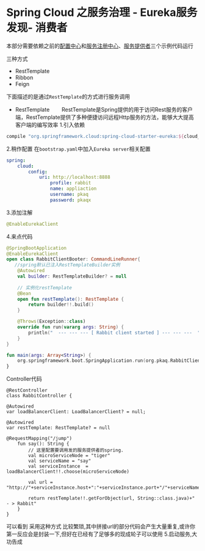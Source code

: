 # Spring Cloud 之服务治理 - Eureka服务发现- 消费者

本部分需要依赖之前的[配置中心](https://github.com/pkaq/springcloud7/tree/master/cloud-config-server)和[服务注册中心](https://github.com/pkaq/springcloud7/tree/master/cloud-eureka-server-simple)、[服务提供者](https://github.com/pkaq/springcloud7/tree/master/cloud-config-client)三个示例代码运行

三种方式
- RestTemplate
- Ribbon
- Feign

下面描述的是通过`RestTemplate`的方式进行服务调用
- RestTemplate
　　RestTemplate是Spring提供的用于访问Rest服务的客户端，RestTemplate提供了多种便捷访问远程Http服务的方法，能够大大提高客户端的编写效率
   1.引入依赖
```groovy
compile "org.springframework.cloud:spring-cloud-starter-eureka:${cloud_config}"
```
   2.稍作配置
    在`bootstrap.yaml`中加入`Eureka server`相关配置
```yaml
spring:
    cloud:
        config:
            uri: http://localhost:8888
                profile: rabbit
                name: appliaction
                username: pkaq
                password: pkaqx
```
   3.添加注解
```java
@EnableEurekaClient
```
   4.来点代码
```kotlin
@SpringBootApplication
@EnableEurekaClient
open class RabbitClientBooter: CommandLineRunner{
   //spring默认已注入RestTemplateBuilder实例
    @Autowired
    val builder: RestTemplateBuilder? = null
    
    // 实例化restTemplate
    @Bean
    open fun restTemplate(): RestTemplate {
        return builder!!.build()
    }

    @Throws(Exception::class)
    override fun run(vararg args: String) {
        println("  --- --- --- [ Rabbit client started ] --- --- ---  ")
    }
}

fun main(args: Array<String>) {
    org.springframework.boot.SpringApplication.run(org.pkaq.RabbitClientBooter::class.java, *args)
}
```

Controller代码
```
@RestController
class RabbitController {

@Autowired
var loadBalancerClient: LoadBalancerClient? = null;

@Autowired
var restTemplate: RestTemplate? = null

@RequestMapping("/jump")
    fun say(): String {
        // 这里配置要调用发的服务提供者的spring.
        val microServiceNode = "tiger"
        val serviceName = "say"
        val serviceInstance  = loadBalancerClient!!.choose(microServiceNode)
        
        val url = "http://"+serviceInstance.host+":"+serviceInstance.port+"/"+serviceName
        
        return restTemplate!!.getForObject(url, String::class.java)+" - > Rabbit"
    }
}
```
可以看到 采用这种方式 比较繁琐,其中拼接url的部分代码会产生大量重复,或许你第一反应会是封装一下,但好在已经有了足够多的现成轮子可以使用
   5.启动服务,大功告成

